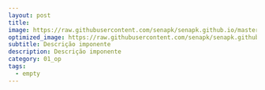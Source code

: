 ```yaml
---
layout: post
title: 
image: https://raw.githubusercontent.com/senapk/senapk.github.io/master/base/001/teste.jpg
optimized_image: https://raw.githubusercontent.com/senapk/senapk.github.io/master/base/.thumb/001/Readme.jpg
subtitle: Descrição imponente
description: Descrição imponente
category: 01_op
tags:
  - empty
---
```

<!-- DON'T EDIT THIS FILE, GENERATED BY SCRIPT -->
<!-- DON'T EDIT THIS FILE, GENERATED BY SCRIPT -->
<!-- DON'T EDIT THIS FILE, GENERATED BY SCRIPT -->
<!-- DON'T EDIT THIS FILE, GENERATED BY SCRIPT -->
<!-- DON'T EDIT THIS FILE, GENERATED BY SCRIPT -->


